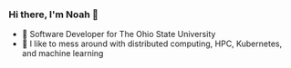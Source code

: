 ### Hi there, I'm Noah 👋

- 🏢 Software Developer for The Ohio State University
- 🔭 I like to mess around with distributed computing, HPC, Kubernetes, and machine learning
